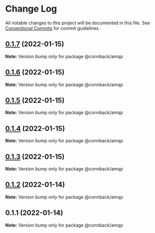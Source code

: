# Change Log

All notable changes to this project will be documented in this file.
See [Conventional Commits](https://conventionalcommits.org) for commit guidelines.

## [0.1.7](https://github.com/taoyuan/connback/compare/@connback/amqp@0.1.6...@connback/amqp@0.1.7) (2022-01-15)

**Note:** Version bump only for package @connback/amqp





## [0.1.6](https://github.com/taoyuan/connback/compare/@connback/amqp@0.1.5...@connback/amqp@0.1.6) (2022-01-15)

**Note:** Version bump only for package @connback/amqp





## [0.1.5](https://github.com/taoyuan/connback/compare/@connback/amqp@0.1.4...@connback/amqp@0.1.5) (2022-01-15)

**Note:** Version bump only for package @connback/amqp





## [0.1.4](https://github.com/taoyuan/connback/compare/@connback/amqp@0.1.3...@connback/amqp@0.1.4) (2022-01-15)

**Note:** Version bump only for package @connback/amqp





## [0.1.3](https://github.com/taoyuan/connback/compare/@connback/amqp@0.1.2...@connback/amqp@0.1.3) (2022-01-15)

**Note:** Version bump only for package @connback/amqp





## [0.1.2](https://github.com/taoyuan/connback/compare/@connback/amqp@0.1.1...@connback/amqp@0.1.2) (2022-01-14)

**Note:** Version bump only for package @connback/amqp





## 0.1.1 (2022-01-14)

**Note:** Version bump only for package @connback/amqp
